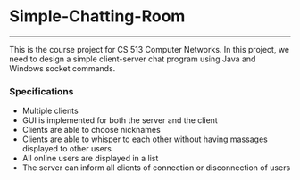 # Simple-Chatting-Room

---

This is the course project for CS 513 Computer Networks. In this project, we need to design a simple client-server chat program using Java and Windows socket commands.

### Specifications

* Multiple clients
* GUI is implemented for both the server and the client
* Clients are able to choose nicknames
* Clients are able to whisper to each other without having massages displayed to other users
* All online users are displayed in a list
* The server can inform all clients of connection or disconnection of users
